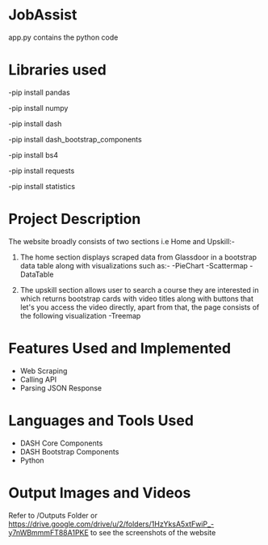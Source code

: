 # JobAssist
app.py contains the python code

# Libraries used
-pip install pandas

-pip install numpy

-pip install dash

-pip install dash_bootstrap_components

-pip install bs4

-pip install requests

-pip install statistics




# Project Description
The website broadly consists of two sections i.e Home and Upskill:-
1. The home section displays scraped data from Glassdoor in a bootstrap data table along with visualizations such as:-
-PieChart
-Scattermap
-DataTable

2. The upskill section allows user to search a course they are interested in which returns bootstrap cards with video titles along with buttons that let's you access the video directly, apart from that, the page consists of the following visualization
-Treemap

# Features Used and Implemented
- Web Scraping
- Calling API
- Parsing JSON Response

# Languages and Tools Used
- DASH Core Components
- DASH Bootstrap Components
- Python

# Output Images and Videos
Refer to /Outputs Folder or https://drive.google.com/drive/u/2/folders/1HzYksA5xtFwiP_-y7nWBmmmFT88A1PKE to see the screenshots of the website
